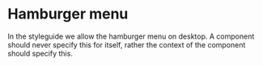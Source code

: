 # Hamburger menu

In the styleguide we allow the hamburger menu on desktop.
A component should never specify this for itself, rather the context
of the component should specify this.

